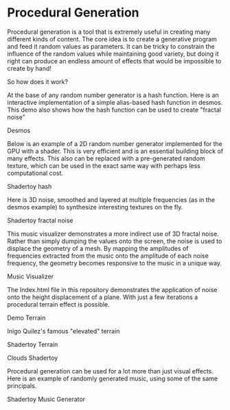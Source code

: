# Procedural Generation

Procedural generation is a tool that is extremely useful in creating many different kinds of content. The core idea is to create a generative program and feed it random values as parameters. It can be tricky to constrain the influence of the random values while maintaining good variety, but doing it right can produce an endless amount of effects that would be impossible to create by hand!

So how does it work?

At the base of any random number generator is a hash function. Here is an interactive implementation of a simple alias-based hash function in desmos. This demo also shows how the hash function can be used to create "fractal noise"

Desmos

Below is an example of a 2D random number generator implemented for the GPU with a shader. This is very efficient and is an essential building block of many effects. This also can be replaced with a pre-generated random texture, which can be used in the exact same way with perhaps less computational cost.

Shadertoy hash

Here is 3D noise, smoothed and layered at multiple frequencies (as in the desmos example) to synthesize interesting textures on the fly.

Shadertoy fractal noise

This music visualizer demonstrates a more indirect use of 3D fractal noise. Rather than simply dumping the values onto the screen, the noise is used to displace the geometry of a mesh. By mapping the amplitudes of frequencies extracted from the music onto the amplitude of each noise frequency, the geometry becomes responsive to the music in a unique way.

Music Visualizer

The Index.html file in this repository demonstrates the application of noise onto the height displacement of a plane. With just a few iterations a procedural terrain effect is possible.

Demo Terrain

Inigo Quilez's famous "elevated" terrain

Shadertoy Terrain

Clouds Shadertoy

Procedural generation can be used for a lot more than just visual effects. Here is an example of randomly generated music, using some of the same principals.

Shadertoy Music Generator
